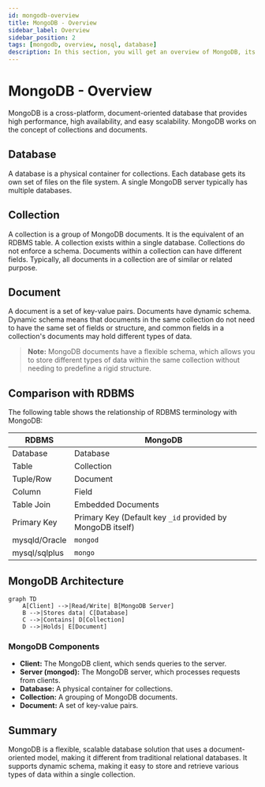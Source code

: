 ```yaml
---
id: mongodb-overview
title: MongoDB - Overview
sidebar_label: Overview
sidebar_position: 2
tags: [mongodb, overview, nosql, database]
description: In this section, you will get an overview of MongoDB, its components, and how it compares to traditional RDBMS systems.
---
```


# MongoDB - Overview

MongoDB is a cross-platform, document-oriented database that provides high performance, high availability, and easy scalability. MongoDB works on the concept of collections and documents.

## Database

A database is a physical container for collections. Each database gets its own set of files on the file system. A single MongoDB server typically has multiple databases.

## Collection

A collection is a group of MongoDB documents. It is the equivalent of an RDBMS table. A collection exists within a single database. Collections do not enforce a schema. Documents within a collection can have different fields. Typically, all documents in a collection are of similar or related purpose.

## Document

A document is a set of key-value pairs. Documents have dynamic schema. Dynamic schema means that documents in the same collection do not need to have the same set of fields or structure, and common fields in a collection's documents may hold different types of data.

> **Note:** MongoDB documents have a flexible schema, which allows you to store different types of data within the same collection without needing to predefine a rigid structure.

## Comparison with RDBMS

The following table shows the relationship of RDBMS terminology with MongoDB:

| RDBMS       | MongoDB      |
|-------------|--------------|
| Database    | Database     |
| Table       | Collection   |
| Tuple/Row   | Document     |
| Column      | Field        |
| Table Join  | Embedded Documents |
| Primary Key | Primary Key (Default key `_id` provided by MongoDB itself) |
| mysqld/Oracle | `mongod`    |
| mysql/sqlplus | `mongo`      |

## MongoDB Architecture

```mermaid
graph TD
    A[Client] -->|Read/Write| B[MongoDB Server]
    B -->|Stores data| C[Database]
    C -->|Contains| D[Collection]
    D -->|Holds| E[Document]
```

### MongoDB Components

- **Client:** The MongoDB client, which sends queries to the server.
- **Server (mongod):** The MongoDB server, which processes requests from clients.
- **Database:** A physical container for collections.
- **Collection:** A grouping of MongoDB documents.
- **Document:** A set of key-value pairs.

## Summary

MongoDB is a flexible, scalable database solution that uses a document-oriented model, making it different from traditional relational databases. It supports dynamic schema, making it easy to store and retrieve various types of data within a single collection.
